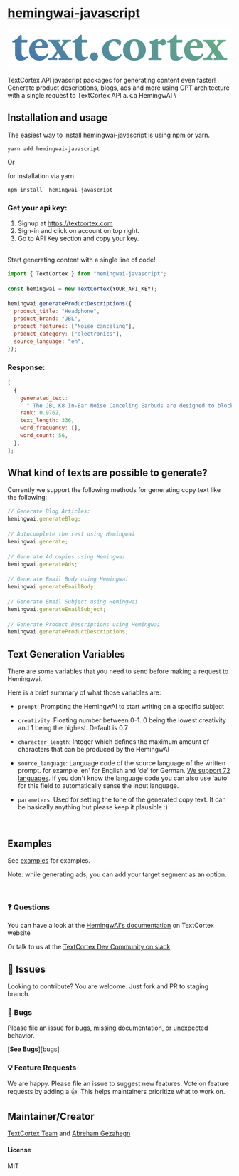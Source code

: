 # [hemingwai-javascript](https://textcortex.com/documentation/api)

![hemingwai-javascript](./textcortex_logo.png)

TextCortex API javascript packages for generating content even faster! Generate product descriptions, blogs, ads and more using GPT architecture with a single request to TextCortex API a.k.a HemingwAI
\

## Installation and usage

The easiest way to install hemingwai-javascript is using npm or yarn.

```
yarn add hemingwai-javascript
```

Or

for installation via yarn

```
npm install  hemingwai-javascript
```

### Get your api key:

1. Signup at https://textcortex.com
2. Sign-in and click on account on top right.
3. Go to API Key section and copy your key.

\
Start generating content with a single line of code!

```js
import { TextCortex } from "hemingwai-javascript";

const hemingwai = new TextCortex(YOUR_API_KEY);

hemingwai.generateProductDescriptions({
  product_title: "Headphone",
  product_brand: "JBL",
  product_features: ["Noise canceling"],
  product_category: ["electronics"],
  source_language: "en",
});
```

### Response:

```js
[
  {
    generated_text:
      " The JBL K8 In-Ear Noise Canceling Earbuds are designed to block out unwanted ambient noise while you're on the go. If you prefer music without distraction, these earphones will do the job for you. Made with a dynamic driver and an inline microphone for exceptional sound quality, they come in black and feature built-in volume control.",
    rank: 0.9762,
    text_length: 336,
    word_frequency: [],
    word_count: 56,
  },
];
```

## What kind of texts are possible to generate?

Currently we support the following methods for generating copy text like the following:

```js
// Generate Blog Articles:
hemingwai.generateBlog;

// Autocomplete the rest using Hemingwai
hemingwai.generate;

// Generate Ad copies using Hemingwai
hemingwai.generateAds;

// Generate Email Body using Hemingwai
hemingwai.generateEmailBody;

// Generate Email Subject using Hemingwai
hemingwai.generateEmailSubject;

// Generate Product Descriptions using Hemingwai
hemingwai.generateProductDescriptions;
```

## Text Generation Variables

There are some variables that you need to send before making a request to Hemingwai.

Here is a brief summary of what those variables are:

- `prompt`: Prompting the HemingwAI to start writing on a specific subject

- `creativity`: Floating number between 0-1. 0 being the lowest creativity and 1 being the highest. Default is 0.7

- `character_length`: Integer which defines the maximum amount of characters that can be produced by the HemingwAI

- `source_language`: Language code of the source language of the written prompt. for example 'en' for English and 'de' for German.
  [We support 72 languages](https://docs.aws.amazon.com/translate/latest/dg/what-is.html#what-is-languages). If you don't know the language code you can also use 'auto' for this field to automatically sense the input language.

- `parameters`: Used for setting the tone of the generated copy text. It can be basically anything but please keep it plausible :)

<br/>

## Examples

See [examples](https://github.com/textcortex/hemingwai-javascript/tree/staging/src/examples) for examples.

Note: while generating ads, you can add your target segment as an option.

<br/>

### ❓ Questions

You can have a look at the [HemingwAI's documentation](https://textcortex.com/documentation/api) on TextCortex website
<br/>

Or talk to us at the [TextCortex Dev Community on slack](https://join.slack.com/t/textcortexaicommunity/shared_invite/zt-rmaw7j10-Lz9vf86aF5I_fYZAS7JafQ)
<br/>

## 🚧 Issues

Looking to contribute? You are welcome. Just fork and PR to staging branch.
<br/>

### 🐞 Bugs

Please file an issue for bugs, missing documentation, or unexpected behavior.

[**See Bugs**][bugs]
<br/>

### 💡 Feature Requests

We are happy. Please file an issue to suggest new features. Vote on feature requests by adding a 👍. This helps maintainers prioritize what to work on.
<br/>

## Maintainer/Creator

[TextCortex Team](https://textcortex.com) and [Abreham Gezahegn](https://github.com/abrehamgezahegn)

#### License

MIT
